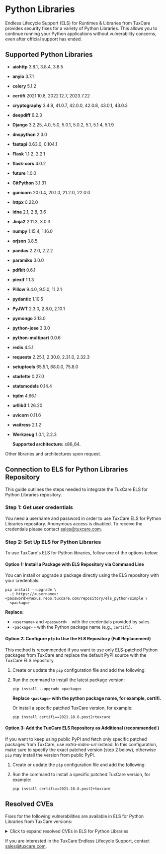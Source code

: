 # Python Libraries

Endless Lifecycle Support (ELS) for Runtimes & Libraries from TuxCare provides security fixes for a variety of Python Libraries. This allows you to continue running your Python applications without vulnerability concerns, even after official support has ended.

## Supported Python Libraries

* **aiohttp** 3.8.1, 3.8.4, 3.8.5 
* **anyio** 3.7.1
* **celery** 5.1.2
* **certifi** 2021.10.8, 2022.12.7, 2023.7.22
* **cryptography** 3.4.8, 41.0.7, 42.0.0, 42.0.8, 43.0.1, 43.0.3
* **deepdiff** 6.2.3
* **Django** 3.2.25, 4.0, 5.0, 5.0.1, 5.0.2, 5.1, 5.1.4, 5.1.9
* **dnspython** 2.3.0
* **fastapi** 0.63.0, 0.104.1
* **Flask** 1.1.2, 2.2.1
* **flask-cors** 4.0.2
* **future** 1.0.0
* **GitPython** 3.1.31
* **gunicorn** 20.0.4, 20.1.0, 21.2.0, 22.0.0
* **httpx** 0.22.0
* **idna** 2.1, 2.8, 3.6
* **Jinja2** 2.11.3, 3.0.3
* **numpy** 1.15.4, 1.16.0
* **orjson** 3.8.5
* **pandas** 2.2.0, 2.2.2
* **paramiko** 3.0.0
* **pdfkit** 0.6.1
* **piexif** 1.1.3
* **Pillow** 9.4.0, 9.5.0, 11.2.1
* **pydantic** 1.10.5
* **PyJWT** 2.3.0, 2.8.0, 2.10.1
* **pymongo** 3.13.0
* **python-jose** 3.3.0
* **python-multipart** 0.0.6
* **redis** 4.5.1
* **requests** 2.25.1, 2.30.0, 2.31.0, 2.32.3
* **setuptools** 65.5.1, 68.0.0, 75.8.0
* **starlette** 0.27.0
* **statsmodels** 0.14.4
* **tqdm** 4.66.1
* **urllib3** 1.26.20
* **uvicorn** 0.11.6
* **waitress** 2.1.2
* **Werkzeug** 1.0.1, 2.2.3

  **Supported architecture:** x86_64.

Other libraries and architectures upon request.

## Connection to ELS for Python Libraries Repository

This guide outlines the steps needed to integrate the TuxCare ELS for Python Libraries repository.

### Step 1: Get user credentials

You need a username and password in order to use TuxCare ELS for Python Libraries repository. Anonymous access is disabled. To receive the credentials please contact [sales@tuxcare.com](mailto:sales@tuxcare.com).

### Step 2: Set Up ELS for Python Libraries

To use TuxCare's ELS for Python libraries, follow one of the options below:

#### Option 1: Install a Package with ELS Repository via Command Line

You can install or upgrade a package directly using the ELS repository with your credentials:

<CodeWithCopy>

```text
pip install --upgrade \
  -i https://<username>:<password>@nexus.repo.tuxcare.com/repository/els_python/simple \
  <package>
```

</CodeWithCopy>

**Replace:**
* `<username>` and `<password>` - with the credentials provided by sales.  
* `<package>` - with the Python package name (e.g., `certifi`).

#### Option 2: Configure `pip` to Use the ELS Repository (Full Replacement)

This method is recommended if you want to use only ELS-patched Python packages from TuxCare and replace the default PyPI source with the TuxCare ELS repository. 

1. Create or update the `pip` configuration file and add the following:

   <CodeTabs :tabs="[
   { title: 'Linux/macOS (~/.pip/pip.conf)', content:
   `[global]
   index-url = https://username:password@nexus.repo.tuxcare.com/repository/els_python/simple` },
   { title: 'Windows (%APPDATA%\pip\pip.ini)', content:
   `[global]
   index-url = https://username:password@nexus.repo.tuxcare.com/repository/els_python/simple` }
   ]" />

2. Run the command to install the latest package version:

   <CodeWithCopy>

   ```text
   pip install --upgrade <package>
   ```

   </CodeWithCopy>

   **Replace `<package>` with the python package name, for example, certifi.**

   Or install a specific patched TuxCare version, for example:

   <CodeWithCopy>

   ```text
   pip install certifi==2021.10.8.post2+tuxcare
   ```

   </CodeWithCopy>

#### Option 3: Add the TuxCare ELS Repository as Additional (recommended )

If you want to keep using public PyPI and fetch only specific patched packages from TuxCare, use *extra-index-url* instead. In this configuration, make sure to specify the exact patched version (step 2 below), otherwise `pip` may install the version from public PyPI.

1. Create or update the `pip` configuration file and add the following:

   <CodeTabs :tabs="[
   { title: 'Linux/macOS (~/.pip/pip.conf)', content:
   `[global]
   extra-index-url = https://username:password@nexus.repo.tuxcare.com/repository/els_python/simple` },
   { title: 'Windows (%APPDATA%\pip\pip.ini)', content:
   `[global]
   extra-index-url = https://username:password@nexus.repo.tuxcare.com/repository/els_python/simple` }
   ]" />

2. Run the command to install a specific patched TuxCare version, for example:

   <CodeWithCopy>

   ```text
   pip install certifi==2021.10.8.post2+tuxcare
   ```

   </CodeWithCopy>

## Resolved CVEs

Fixes for the following vulnerabilities are available in ELS for Python Libraries from TuxCare versions:

<details>
  <summary>Click to expand resolved CVEs in ELS for Python Libraries</summary>

| CVE ID              | Severity | Library      | Vulnerable Versions | Safe Version |
| :-----------------: | :------: | :----------: | :----------------: | :----------: |
| GHSA-56pw-mpj4-fxww | High     | pillow       | 9.4.0              | 9.4.0.post2+tuxcare |
| GHSA-h4gh-qq45-vh27 | Medium   | cryptography | 42.0.8             | 42.0.8.post1+tuxcare |
| CVE-2019-6446       | Critical | numpy        | 1.16.0             | 1.16.0.post1+tuxcare |
| CVE-2020-7694       | Low      | uvicorn      | 0.11.6             | 0.11.6.post1+tuxcare |
| CVE-2020-7695       | High     | uvicorn      | 0.11.6             | 0.11.6.post1+tuxcare |
| CVE-2021-23727      | High     | celery       | 5.1.2              | 5.1.2.post1+tuxcare |
| CVE-2021-32677      | High     | fastapi      | 0.63.0             | 0.63.0.post1+tuxcare |
| CVE-2021-45115      | High     | django       | 4.0                | 4.0.post4+tuxcare |
| CVE-2021-45116      | High     | django       | 4.0                | 4.0.post2+tuxcare |
| CVE-2021-45452      | Medium   | django       | 4.0                | 4.0.post4+tuxcare |
| CVE-2021-41945      | N/A      | httpx        | 0.22.0             | 0.22.0.post1+tuxcare |
| CVE-2022-23491      | High     | certifi      | 2021.10.8          | 2021.10.08.post2+tuxcare |
| CVE-2022-28346      | Critical | django       | 4.0                | 4.0.post4+tuxcare |
| CVE-2022-28347      | Critical | django       | 4.0                | 4.0.post3+tuxcare |
| CVE-2022-29217      | High     | pyjwt        | 2.3.0              | 2.3.0.post1+tuxcare |
| CVE-2022-34265      | Critical | django       | 4.0                | 4.0.post3+tuxcare |
| CVE-2022-36359      | High     | django       | 4.0                | 4.0.post3+tuxcare |
| CVE-2022-41323      | High     | django       | 4.0                | 4.0.post2+tuxcare |
| CVE-2022-41323      | High     | django       | 5.1                | 5.1.post1+tuxcare |
| CVE-2023-3446       | Medium   | cryptography | 3.4.8              | 3.4.8.post2+tuxcare |
| CVE-2023-4863       | High     | pillow       | 9.4.0              | 9.4.0.post2+tuxcare |
| CVE-2023-4863       | High     | pillow       | 9.5.0              | 9.5.0.post1+tuxcare |
| CVE-2023-23931      | Medium   | cryptography | 3.4.8              | 3.4.8.post1+tuxcare |
| CVE-2023-23934      | Low      | werkzeug     | 1.0.1              | 1.0.1.post3+tuxcare |
| CVE-2023-23969      | High     | django       | 4.0                | 4.0.post1+tuxcare |
| CVE-2023-24580      | High     | django       | 4.0                | 4.0.post1+tuxcare |
| CVE-2023-25577      | High     | werkzeug     | 1.0.1	            | 1.0.1.post1+tuxcare<br>1.0.1.post2+tuxcare<br>1.0.1.post3+tuxcare |
| CVE-2023-28858      | Low      | redis-py     | 4.5.1              | 4.5.1.post1+tuxcare |
| CVE-2023-28859      | Medium   | redis-py     | 4.5.1              | 4.5.1.post1+tuxcare |
| CVE-2023-29483      | N/A      | dnspython    | 2.3.0              | 2.3.0.post1+tuxcare |
| CVE-2023-30861      | High     | flask        | 1.1.2              | 1.1.2.post1+tuxcare |
| CVE-2023-30861      | High     | flask        | 1.1.2              | 2.2.1.post1+tuxcare |
| CVE-2023-32681      | Medium   | requests     | 2.25.1             | 2.25.1.post1+tuxcare |
| CVE-2023-32681      | Medium   | requests     | 2.30.0             | 2.30.0.post1+tuxcare |
| CVE-2023-37276      | High     | aiohttp      | 3.8.4              | 3.8.4.post1+tuxcare |
| CVE-2023-37920      | Critical | certifi      | 2021.10.8          | 2021.10.08.post1+tuxcare<br>2021.10.08.post2+tuxcare |
| CVE-2023-37920      | Critical | certifi      | 2022.12.7          | 2022.12.07.post1+tuxcare<br>2022.12.07.post2+tuxcare |
| CVE-2023-40590      | High     | gitpython    | 3.1.31             | 3.1.31.post1+tuxcare |
| CVE-2023-41040      | Medium   | gitpython    | 3.1.31             | 3.1.31.post1+tuxcare |
| CVE-2023-44271      | High     | pillow       | 9.4.0              | 9.4.0.post1+tuxcare |
| CVE-2023-47627      | High     | aiohttp      | 3.8.5              | 3.8.5.post1+tuxcare |
| CVE-2023-48795      | Medium   | paramiko     | 3.0.0              | 3.0.0.post1+tuxcare |
| CVE-2023-49082      | Medium   | aiohttp      | 3.8.5              | 3.8.5.post1+tuxcare |
| CVE-2023-50447      | High     | pillow       | 9.4.0              | 9.4.0.post2+tuxcare |
| CVE-2023-50447      | High     | pillow       | 9.5.0              | 9.5.0.post1+tuxcare |
| CVE-2023-50782      | High     | cryptography | 3.4.8              | 3.4.8.post1+tuxcare |
| CVE-2023-50782      | High     | cryptography | 41.0.7             | 41.0.7.post1+tuxcare |
| CVE-2024-1135       | N/A      | gunicorn     | 20.0.4             | 20.0.4.post1+tuxcare |
| CVE-2024-1135       | N/A      | gunicorn     | 21.2.0             | 21.2.0.post2+tuxcare |
| CVE-2024-1135       | N/A      | gunicorn     | 22.0.0             | 22.0.0.post1+tuxcare |
| CVE-2024-3651       | High     | idna         | 2.1                | 2.1.post1+tuxcare |
| CVE-2024-3772       | Medium   | pydantic     | 1.10.5             | 1.10.5.post1+tuxcare |
| CVE-2024-5629       | N/A      | pymongo      | 3.13.0             | 3.13.0.post1+tuxcare |
| CVE-2024-6345       | High     | setuptools   | 65.5.1             | 65.5.1.post1+tuxcare |
| CVE-2024-6827       | High     | gunicorn     | 22.0.0             | 22.0.0.post1+tuxcare |
| CVE-2024-6866       | High     | flask-cors   | 4.0.2              | 4.0.2.post1+tuxcare |
| CVE-2024-7923       | Critical | gunicorn     | 20.1.0             | 20.1.0.post2+tuxcare |
| CVE-2024-9880       | N/A      | pandas       | 2.2.0              | 2.2.0.post1+tuxcare |
| CVE-2024-9880       | N/A      | pandas       | 2.2.2              | 2.2.2.post1+tuxcare |
| CVE-2024-12797      | High     | cryptography | 42.0.8             | 42.0.8.post1+tuxcare |
| CVE-2024-12797      | N/A      | cryptography | 43.0.1             | 43.0.1.post1+tuxcare |
| CVE-2024-12797      | N/A      | cryptography | 43.0.3             | 43.0.3.post1+tuxcare |
| CVE-2024-22190      | High     | gitpython    | 3.1.31             | 3.1.31.post1+tuxcare |
| CVE-2024-22195      | Medium   | jinja2       | 2.11.3             | 2.11.3.post1+tuxcare<br>2.11.3.post2+tuxcare |
| CVE-2024-24680      | High     | django       | 5.0.1              | 5.0.1.post1+tuxcare |
| CVE-2024-24762      | High     | fastapi      | 0.104.1            | 0.104.1.post1+tuxcare |
| CVE-2024-24762      | High     | python-multipart | 0.0.6         | 0.0.6.post1+tuxcare |
| CVE-2024-26130      | High     | cryptography | 42.0.0             | 42.0.0.post1+tuxcare |
| CVE-2024-26130      | High     | cryptography | 41.0.7             | 41.0.7.post1+tuxcare |
| CVE-2024-27351      | Medium   | django       | 5.0.2              | 5.0.2.post1+tuxcare |
| CVE-2024-27454      | High     | orjson       | 3.8.5              | 3.8.5.post1+tuxcare |
| CVE-2024-28219      | Medium   | pillow       | 9.4.0              | 9.4.0.post3+tuxcare |
| CVE-2024-34062      | Medium   | tqdm         | 4.66.1             | 4.66.1.post1+tuxcare |
| CVE-2024-34064      | Medium   | jinja2       | 2.11.3             | 2.11.3.post1+tuxcare<br>2.11.3.post2+tuxcare |
| CVE-2024-34069      | High     | werkzeug     | 1.0.1              | 1.0.1.post2+tuxcare |
| CVE-2024-35195      | Medium   | requests     | 2.31.0             | 2.31.0.post1+tuxcare |
| CVE-2024-39329      | N/A      | django       | 5.0.1              | 5.0.1.post2+tuxcare |
| CVE-2024-39330      | N/A      | django       | 5.0                | 5.0.post4+tuxcare |
| CVE-2024-39614      | N/A      | django       | 5.0                | 5.0.post2+tuxcare |
| CVE-2024-39689      | High     | certifi      | 2022.12.7          | 2022.12.07.post2+tuxcare |
| CVE-2024-39689      | High     | certifi      | 2023.7.22          | 2023.07.22.post1+tuxcare |
| CVE-2024-41989      | High     | django       | 5.0.1              | 5.0.1.post3+tuxcare |
| CVE-2024-41990      | High     | django       | 5.0                | 5.0.post5+tuxcare |
| CVE-2024-42005      | High     | django       | 5.0                | 5.0.post5+tuxcare |
| CVE-2024-47081      | Medium   | requests     | 2.32.3             | 2.32.3.post1+tuxcare |
| CVE-2024-47874      | High     | starlette    | 0.27.0             | 0.27.0.post1+tuxcare |
| CVE-2024-49766      | Medium   | werkzeug     | 1.0.1              | 1.0.1.post1+tuxcare<br>1.0.1.post2+tuxcare<br>1.0.1.post3+tuxcare |
| CVE-2024-49767      | High     | werkzeug     | 1.0.1              | 1.0.1.post1+tuxcare<br>1.0.1.post3+tuxcare |
| CVE-2024-49768      | Medium   | waitress     | 2.1.2              | 2.1.2.post1+tuxcare<br>2.1.2.post2+tuxcare |
| CVE-2024-49769      | High     | waitress     | 2.1.2              | 2.1.2.post2+tuxcare |
| CVE-2024-56201      | Medium   | jinja2       | 3.0.3              | 3.0.3.post1+tuxcare |
| CVE-2024-52304      | High     | aiohttp      | 3.8.5              | 3.8.5.post2+tuxcare |
| CVE-2024-56326      | Medium   | jinja2       | 2.11.3             | 2.11.3.post2+tuxcare |
| CVE-2024-56374      | Medium   | django       | 5.1.4              | 5.1.4.post1+tuxcare |
| CVE-2025-26240      | N/A      | pdfkit       | 0.6.1              | 0.6.1.post1+tuxcare |
| CVE-2025-27516      | Medium   | jinja2	      | 2.11.3             | 2.11.3.post2+tuxcare |
| CVE-2025-45768      | N/A      | pyjwt        | 2.8.0              | 2.8.0.post1+tuxcare |
| CVE-2025-45768      | N/A      | pyjwt        | 2.10.1             | 2.10.1.post1+tuxcare |
| CVE-2025-47273      | High     | setuptools   | 75.8.0             | 75.8.0.post1+tuxcare |
| CVE-2025-48379      | High     | pillow       | 11.2.1             | 11.2.1.post1+tuxcare |
| CVE-2025-50181      | Medium   | urllib3      | 1.26.20            | 1.26.20.post1+tuxcare |
| CVE-2025-50817      | N/A      | future       | 1.0.0              | 1.0.0.post1+tuxcare |
| CVE-2025-55197      | Medium   | pypdf        | 5.9.0              | 5.9.0.post1+tuxcare |
| CVE-2025-57833      | High     | django       | 3.2.25             | 3.2.25.post1+tuxcare |
| CVE-2025-58367      | Critical | deepdiff     | 6.2.3              | 6.2.3.post1+tuxcare |

**N/A (Not Available)** mean that the National Vulnerability Database (NVD) has registered this CVE, but an official CVSS severity score has not yet been assigned.

</details>

If you are interested in the TuxCare Endless Lifecycle Support, contact [sales@tuxcare.com](mailto:sales@tuxcare.com).
